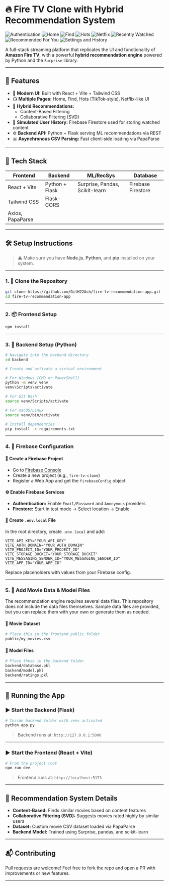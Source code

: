 # 🔥 Fire TV Clone with Hybrid Recommendation System

![Authentication](./assets/Authentication.jpg)
![Home](./assets/Home.jpg)
![Find](./assets/Find.jpg)
![Hots](./assets/Hots.jpg)
![Netflix](./assets/Netflix.jpg)
![Recently Watched](./assets/Recently_Watched.jpg)
![Recommended For You](./assets/Recommended_For_You.jpg)
![Settings and History](./assets/Settings_and_History.jpg)

A full-stack streaming platform that replicates the UI and functionality of **Amazon Fire TV**, with a powerful **hybrid recommendation engine** powered by Python and the `Surprise` library.

---

## 🚀 Features

- 🎨 **Modern UI:** Built with React + Vite + Tailwind CSS
- 📺 **Multiple Pages:** Home, Find, Hots (TikTok-style), Netflix-like UI
- 🎯 **Hybrid Recommendations:**
  - Content-Based Filtering
  - Collaborative Filtering (SVD)
- 🔁 **Simulated User History:** Firebase Firestore used for storing watched content
- ⚙️ **Backend API:** Python + Flask serving ML recommendations via REST
- 📊 **Asynchronous CSV Parsing:** Fast client-side loading via PapaParse

---

## 🧰 Tech Stack

| Frontend         | Backend        | ML/RecSys                      | Database           |
| ---------------- | -------------- | ------------------------------ | ------------------ |
| React + Vite     | Python + Flask | Surprise, Pandas, Scikit-learn | Firebase Firestore |
| Tailwind CSS     | Flask-CORS     |                                |                    |
| Axios, PapaParse |                |                                |                    |

---

## 🛠️ Setup Instructions

> ⚠️ Make sure you have **Node.js**, **Python**, and **pip** installed on your system.

---

### 1. 🚚 Clone the Repository

```bash
git clone https://github.com/GitH22Ash/fire-tv-recommendation-app.git
cd fire-tv-recommendation-app
```

---

### 2. 📦 Frontend Setup

```bash
npm install
```

---

### 3. 🐍 Backend Setup (Python)

```bash
# Navigate into the backend directory
cd backend

# Create and activate a virtual environment

# For Windows (CMD or PowerShell)
python -m venv venv
venv\Scripts\activate

# For Git Bash
source venv/Scripts/activate

# For macOS/Linux
source venv/bin/activate

# Install dependencies
pip install -r requirements.txt
```

---

### 4. 🔐 Firebase Configuration

#### 🧱 Create a Firebase Project

- Go to [Firebase Console](https://console.firebase.google.com/)
- Create a new project (e.g., `fire-tv-clone`)
- Register a Web App and get the `firebaseConfig` object

#### ⚙️ Enable Firebase Services

- **Authentication:** Enable `Email/Password` and `Anonymous` providers
- **Firestore:** Start in test mode → Select location → Enable

#### 🧾 Create `.env.local` File

In the root directory, create `.env.local` and add:

```env
VITE_API_KEY="YOUR_API_KEY"
VITE_AUTH_DOMAIN="YOUR_AUTH_DOMAIN"
VITE_PROJECT_ID="YOUR_PROJECT_ID"
VITE_STORAGE_BUCKET="YOUR_STORAGE_BUCKET"
VITE_MESSAGING_SENDER_ID="YOUR_MESSAGING_SENDER_ID"
VITE_APP_ID="YOUR_APP_ID"
```

Replace placeholders with values from your Firebase config.

---

### 5. 📂 Add Movie Data & Model Files

The recommendation engine requires several data files. This repository does not include the data files themselves. Sample data files are provided, but you can replace them with your own or generate them as needed.

#### 🔸 Movie Dataset

```bash
# Place this in the frontend public folder
public/my_movies.csv
```

#### 🔸 Model Files

```bash
# Place these in the backend folder
backend/database.pkl
backend/model.pkl
backend/ratings.pkl
```

---

## 🔄 Running the App

### ▶️ Start the Backend (Flask)

```bash
# Inside backend folder with venv activated
python app.py
```

> Backend runs at: `http://127.0.0.1:5000`

---

### ▶️ Start the Frontend (React + Vite)

```bash
# From the project root
npm run dev
```

> Frontend runs at: `http://localhost:5173`

---

## 🧠 Recommendation System Details

- **Content-Based:** Finds similar movies based on content features
- **Collaborative Filtering (SVD):** Suggests movies rated highly by similar users
- **Dataset:** Custom movie CSV dataset loaded via PapaParse
- **Backend Model:** Trained using Surprise, pandas, and scikit-learn

---

## 📬 Contributing

Pull requests are welcome! Feel free to fork the repo and open a PR with improvements or new features.

---
